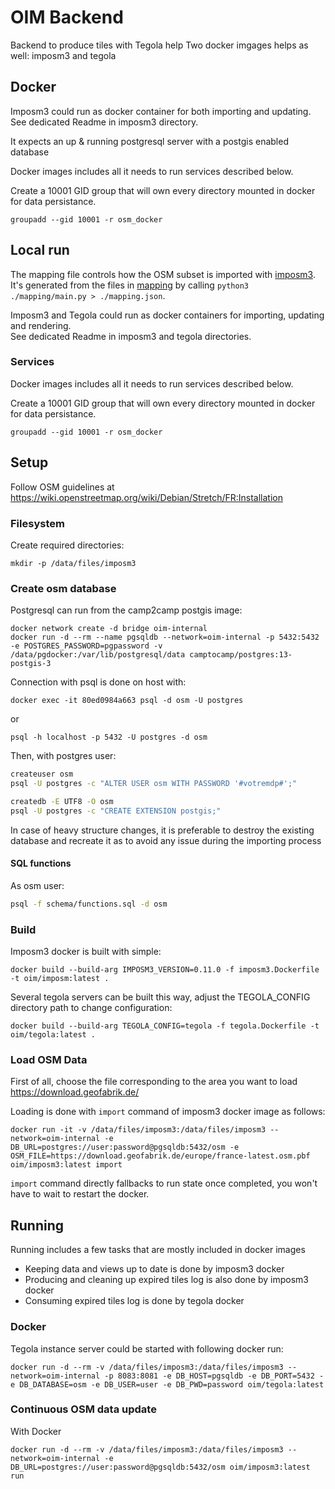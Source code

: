 # OIM Backend
Backend to produce tiles with Tegola help
Two docker imgages helps as well: imposm3 and tegola

## Docker

Imposm3 could run as docker container for both importing and updating.  
See dedicated Readme in imposm3 directory.

It expects an up & running postgresql server with a postgis enabled database

Docker images includes all it needs to run services described below.

Create a 10001 GID group that will own every directory mounted in docker for data persistance.
```
groupadd --gid 10001 -r osm_docker
```

## Local run

The mapping file controls how the OSM subset is imported with
[imposm3](https://imposm.org/docs/imposm3/latest/). It's generated from the files in [mapping](mapping)
by calling `python3 ./mapping/main.py > ./mapping.json`.

Imposm3 and Tegola could run as docker containers for importing, updating and rendering.  
See dedicated Readme in imposm3 and tegola directories.

### Services

Docker images includes all it needs to run services described below.

Create a 10001 GID group that will own every directory mounted in docker for data persistance.
```
groupadd --gid 10001 -r osm_docker
```

## Setup
Follow OSM guidelines at https://wiki.openstreetmap.org/wiki/Debian/Stretch/FR:Installation

### Filesystem

Create required directories:
```
mkdir -p /data/files/imposm3
```

### Create osm database

Postgresql can run from the camp2camp postgis image:
```
docker network create -d bridge oim-internal
docker run -d --rm --name pgsqldb --network=oim-internal -p 5432:5432 -e POSTGRES_PASSWORD=pgpassword -v /data/pgdocker:/var/lib/postgresql/data camptocamp/postgres:13-postgis-3
```

Connection with psql is done on host with:
```
docker exec -it 80ed0984a663 psql -d osm -U postgres
```
or
```
psql -h localhost -p 5432 -U postgres -d osm
```

Then, with postgres user:

```sh
createuser osm
psql -U postgres -c "ALTER USER osm WITH PASSWORD '#votremdp#';"

createdb -E UTF8 -O osm
psql -U postgres -c "CREATE EXTENSION postgis;" 
```

In case of heavy structure changes, it is preferable to destroy the existing database and recreate it as to avoid any issue during the importing process

#### SQL functions

As osm user:

```sh
psql -f schema/functions.sql -d osm
```

### Build

Imposm3 docker is built with simple:
```
docker build --build-arg IMPOSM3_VERSION=0.11.0 -f imposm3.Dockerfile -t oim/imposm:latest .
```

Several tegola servers can be built this way, adjust the TEGOLA_CONFIG directory path to change configuration:
```
docker build --build-arg TEGOLA_CONFIG=tegola -f tegola.Dockerfile -t oim/tegola:latest .
```

### Load OSM Data
First of all, choose the file corresponding to the area you want to load https://download.geofabrik.de/

Loading is done with `import` command of imposm3 docker image as follows:
```
docker run -it -v /data/files/imposm3:/data/files/imposm3 --network=oim-internal -e DB_URL=postgres://user:password@pgsqldb:5432/osm -e OSM_FILE=https://download.geofabrik.de/europe/france-latest.osm.pbf oim/imposm3:latest import
```

`import` command directly fallbacks to run state once completed, you won't have to wait to restart the docker.

## Running

Running includes a few tasks that are mostly included in docker images
* Keeping data and views up to date is done by imposm3 docker
* Producing and cleaning up expired tiles log is also done by imposm3 docker
* Consuming expired tiles log is done by tegola docker

### Docker

Tegola instance server could be started with following docker run:
```
docker run -d --rm -v /data/files/imposm3:/data/files/imposm3 --network=oim-internal -p 8083:8081 -e DB_HOST=pgsqldb -e DB_PORT=5432 -e DB_DATABASE=osm -e DB_USER=user -e DB_PWD=password oim/tegola:latest
```

### Continuous OSM data update

With Docker
```
docker run -d --rm -v /data/files/imposm3:/data/files/imposm3 --network=oim-internal -e DB_URL=postgres://user:password@pgsqldb:5432/osm oim/imposm3:latest run
```